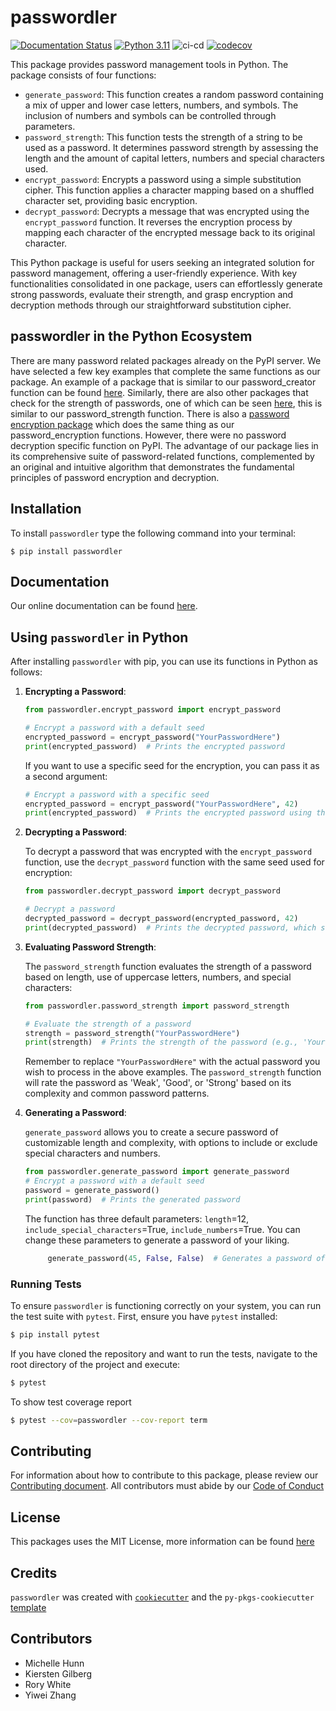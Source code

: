 # passwordler

[![Documentation Status](https://readthedocs.org/projects/passwordler/badge/?version=latest)](https://passwordler.readthedocs.io/en/latest/?badge=latest) [![Python 3.11](https://img.shields.io/badge/python-3.11-blue.svg)](https://www.python.org/downloads/release/python-360/) ![ci-cd](https://github.com/UBC-MDS/passwordler/actions/workflows/ci-cd.yml/badge.svg) [![codecov](https://codecov.io/gh/UBC-MDS/passwordler/branch/main/graph/badge.svg)](https://codecov.io/gh/UBC-MDS/passwordler)


This package provides password management tools in Python. The package consists of four functions:
- `generate_password`: This function creates a random password containing a mix of upper and lower case letters, numbers, and symbols. The inclusion of numbers and symbols can be controlled through parameters.
- `password_strength`: This function tests the strength of a string to be used as a password. It determines password strength by assessing the length and the amount of capital letters, numbers and special characters used.
- `encrypt_password`: Encrypts a password using a simple substitution cipher. This function applies a character mapping based on a shuffled character set, providing basic encryption.
- `decrypt_password`: Decrypts a message that was encrypted using the `encrypt_password` function. It reverses the encryption process by mapping each character of the encrypted message back to its original character.

This Python package is useful for users seeking an integrated solution for password management, offering a user-friendly experience. With key functionalities consolidated in one package, users can effortlessly generate strong passwords, evaluate their strength, and grasp encryption and decryption methods through our straightforward substitution cipher.

## passwordler in the Python Ecosystem
There are many password related packages already on the PyPI server. We have selected a few key examples that complete the same functions as our package. An example of a package that is similar to our password_creator function can be found [here](https://pypi.org/project/easy-password-generator/). Similarly, there are also other packages that check for the strength of passwords, one of which can be seen [here](https://pypi.org/project/password-strength/), this is similar to our password_strength function. There is also a [password encryption package](https://pypi.org/project/password/) which does the same thing as our password_encryption functions. However, there were no password decryption specific function on PyPI. The advantage of our package lies in its comprehensive suite of password-related functions, complemented by an original and intuitive algorithm that demonstrates the fundamental principles of password encryption and decryption.

## Installation
To install `passwordler` type the following command into your terminal:
```
$ pip install passwordler
```
## Documentation

Our online documentation can be found [here](https://passwordler.readthedocs.io/en/latest/?badge=latest).

## Using `passwordler` in Python

After installing `passwordler` with pip, you can use its functions in Python as follows:

1. **Encrypting a Password**:

   ```python
   from passwordler.encrypt_password import encrypt_password

   # Encrypt a password with a default seed
   encrypted_password = encrypt_password("YourPasswordHere")
   print(encrypted_password)  # Prints the encrypted password
   ```

   If you want to use a specific seed for the encryption, you can pass it as a second argument:

   ```python
   # Encrypt a password with a specific seed
   encrypted_password = encrypt_password("YourPasswordHere", 42)
   print(encrypted_password)  # Prints the encrypted password using the specified seed
   ```

2. **Decrypting a Password**:

   To decrypt a password that was encrypted with the `encrypt_password` function, use the `decrypt_password` function with the same seed used for encryption:

   ```python
   from passwordler.decrypt_password import decrypt_password

   # Decrypt a password
   decrypted_password = decrypt_password(encrypted_password, 42)
   print(decrypted_password)  # Prints the decrypted password, which should match "YourPasswordHere"
   ```

3. **Evaluating Password Strength**:

   The `password_strength` function evaluates the strength of a password based on length, use of uppercase letters, numbers, and special characters:

   ```python
   from passwordler.password_strength import password_strength

   # Evaluate the strength of a password
   strength = password_strength("YourPasswordHere")
   print(strength)  # Prints the strength of the password (e.g., 'Your password is: Strong')
   ```

   Remember to replace `"YourPasswordHere"` with the actual password you wish to process in the above examples. The `password_strength` function will rate the password as 'Weak', 'Good', or 'Strong' based on its complexity and common password patterns.

4. **Generating a Password**:

   `generate_password` allows you to create a secure password of customizable length and complexity, with options to include or exclude special characters and numbers.
   
   ```python
   from passwordler.generate_password import generate_password
   # Encrypt a password with a default seed
   password = generate_password()
   print(password)  # Prints the generated password
   ```
   
   The function has three default parameters: `length`=12, `include_special_characters`=True, `include_numbers`=True. You can change these parameters to generate a password of your liking.
   
   ```python
        generate_password(45, False, False)  # Generates a password of length 45 without special characters and numbers
   ```

### Running Tests

To ensure `passwordler` is functioning correctly on your system, you can run the test suite with `pytest`. First, ensure you have `pytest` installed:

```bash
$ pip install pytest
```

If you have cloned the repository and want to run the tests, navigate to the root directory of the project and execute:

```bash
$ pytest
```

To show test coverage report
```bash
$ pytest --cov=passwordler --cov-report term
```

## Contributing 
For information about how to contribute to this package, please review our [Contributing document](https://github.com/UBC-MDS/passwordler/blob/main/CONTRIBUTING.md). All contributors must abide by our [Code of Conduct](https://github.com/UBC-MDS/passwordler/blob/main/CONDUCT.md)

## License
This packages uses the MIT License, more information can be found [here](https://github.com/UBC-MDS/passwordler/blob/main/LICENSE)

## Credits
`passwordler` was created with [`cookiecutter`](https://cookiecutter.readthedocs.io/en/latest/) and the `py-pkgs-cookiecutter` [template](https://github.com/py-pkgs/py-pkgs-cookiecutter)

## Contributors
- Michelle Hunn
- Kiersten Gilberg
- Rory White
- Yiwei Zhang
